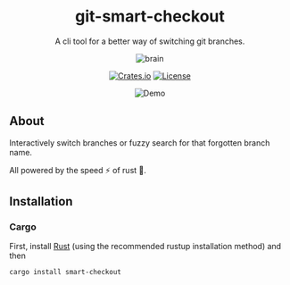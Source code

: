 <div align="center">
<h1>git-smart-checkout</h1>

<p>
  A cli tool for a better way of switching git branches.

</p>

![brain](https://user-images.githubusercontent.com/27342306/147604624-9d62c8ca-d2f2-42a3-973e-4341a09b0d23.png)
<br>
  
[![Crates.io](https://img.shields.io/crates/v/git-smart-checkout.svg)](https://crates.io/crates/git-smart-checkout)
[![License](https://img.shields.io/crates/l/git-smart-checkout.svg)](./LICENSE)

![Demo](https://raw.githubusercontent.com/craciuncezar/smart-checkout/main/.github/images/demo.gif)

  
</div>

## About

Interactively switch branches or fuzzy search for that forgotten branch name. 

All powered by the speed ⚡️ of rust 🦀.

## Installation

### Cargo

First, install [Rust](https://www.rust-lang.org/tools/install) (using the recommended rustup installation method) and then

```
cargo install smart-checkout
```
